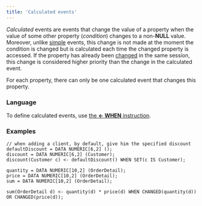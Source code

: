 ```yaml
---
title: 'Calculated events'
---
```


*Calculated* events are events that change the value of a property when the value of some other property (*condition*) changes to a non-**NULL** value. Moreover, unlike [simple](Simple_event.md) events, this change is not made at the moment the condition is changed but is calculated each time the changed property is accessed. If the property has already been [changed](Property_change_CHANGE_.md) in the same session, this change is considered higher priority than the change in the calculated event.

For each property, there can only be one calculated event that changes this property.  

### Language

To define calculated events, use [the **<- WHEN** instruction](Instruction_-_WHEN.md).

### Examples

```lsf
// when adding a client, by default, give him the specified discount
defaultDiscount = DATA NUMERIC[6,2] ();
discount = DATA NUMERIC[6,2] (Customer);
discount(Customer c) <- defaultDiscount() WHEN SET(c IS Customer);

quantity = DATA NUMERIC[10,2] (OrderDetail);
price = DATA NUMERIC[10,2] (OrderDetail);
sum = DATA NUMERIC[10,2] (OrderDetail);

sum(OrderDetail d) <- quantity(d) * price(d) WHEN CHANGED(quantity(d)) OR CHANGED(price(d));
```
